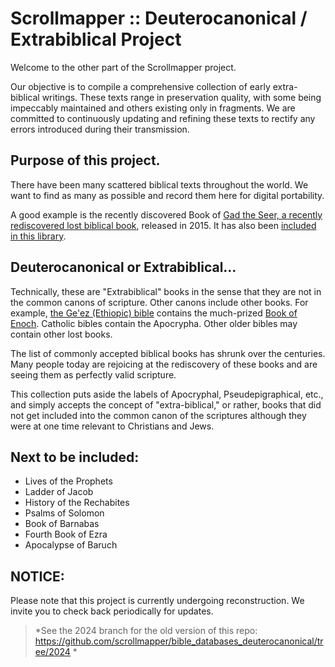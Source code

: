 # Scrollmapper :: Deuterocanonical / Extrabiblical Project

Welcome to the other part of the Scrollmapper project.

Our objective is to compile a comprehensive collection of early extra-biblical writings. These texts range in preservation quality, with some being impeccably maintained and others existing only in fragments. We are committed to continuously updating and refining these texts to rectify any errors introduced during their transmission.

## Purpose of this project.

There have been many scattered biblical texts throughout the world. We want to find as many as possible and record them here for digital portability.

A good example is the recently discovered Book of [Gad the Seer, a recently rediscovered lost biblical book](https://en.wikipedia.org/wiki/Book_of_Gad_the_Seer), released in 2015. It has also been [included in this library](https://raw.githubusercontent.com/scrollmapper/bible_databases_deuterocanonical/refs/heads/master/sources/en/gad-the-seer/gad-the-seer.md).

## Deuterocanonical or Extrabiblical...

Technically, these are "Extrabiblical" books in the sense that they are not in the common canons of scripture. Other canons include other books. For example, [the Ge'ez (Ethiopic) bible](https://en.wikipedia.org/wiki/Book_of_Enoch) contains the much-prized [Book of Enoch](https://github.com/scrollmapper/bible_databases_deuterocanonical/blob/master/sources/en/1-enoch/1-enoch.md). Catholic bibles contain the Apocrypha. Other older bibles may contain other lost books.

The list of commonly accepted biblical books has shrunk over the centuries. Many people today are rejoicing at the rediscovery of these books and are seeing them as perfectly valid scripture.

This collection puts aside the labels of Apocryphal, Pseudepigraphical, etc., and simply accepts the concept of "extra-biblical," or rather, books that did not get included into the common canon of the scriptures although they were at one time relevant to Christians and Jews. 

## Next to be included: 

- Lives of the Prophets
- Ladder of Jacob
- History of the Rechabites
- Psalms of Solomon
- Book of Barnabas
- Fourth Book of Ezra
- Apocalypse of Baruch

## NOTICE:

Please note that this project is currently undergoing reconstruction. We invite you to check back periodically for updates.

> *See the 2024 branch for the old version of this repo: https://github.com/scrollmapper/bible_databases_deuterocanonical/tree/2024 *